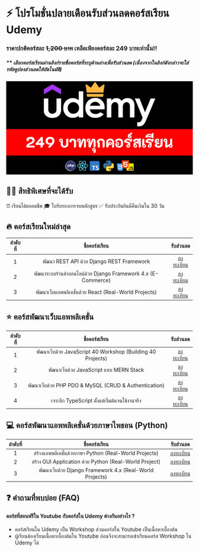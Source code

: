 # ⚡ โปรโมชั่นปลายเดือนรับส่วนลดคอร์สเรียน Udemy
### ราคาปกติคอร์สละ ~~1,200 บาท~~ เหลือเพียงคอร์สละ 249 บาทเท่านั้น!!
##### ** **เลือกคอร์สเรียนผ่านลิงก์รายชื่อคอร์สที่ระบุด้านล่างเพื่อรับส่วนลด (เนื่องจากในลิงก์ดังกล่าวจะใส่รหัสคูปองส่วนลดให้อัตโนมัติ)**
![image](https://github.com/kongruksiamza/udemy-course-sale/blob/main/poster.png?raw=true)

## 👨‍💻 สิทธิพิเศษที่จะได้รับ
⏰ เรียนได้ตลอดชีพ 🎓 ใบรับรองการจบหลักสูตร ✅ รับประกันยินดีคืนเงินใน 30 วัน

## 🔥 คอร์สเรียนใหม่ล่าสุด
|ลำดับที่| ชื่อคอร์สเรียน | รับส่วนลด |
|:----:|:------------------------:|:----:|
|1|พัฒนา REST API ด้วย Django REST Framework           | [ลงทะเบียน](https://www.udemy.com/course/rest-api-django-rest-framework/?couponCode=FSL112023) |
|2|พัฒนาระบบร้านค้าออนไลน์ด้วย Django Framework 4.x (E-Commerce)    | [ลงทะเบียน](https://www.udemy.com/course/django-framework-e-commerce/?couponCode=FSL112023) |
|3|พัฒนาเว็บแอพพลิเคชั่นด้วย React (Real-World Projects)     | [ลงทะเบียน](https://www.udemy.com/course/react-real-world-projects/?couponCode=FSL112023)|

## ⭐ คอร์สพัฒนาเว็บแอพพลิเคชั่น
|ลำดับที่| ชื่อคอร์สเรียน | รับส่วนลด |
|:----:|:------------------------:|:----:|
|1|พัฒนาเว็บด้วย JavaScript 40 Workshop (Building 40 Projects)           | [ลงทะเบียน](https://www.udemy.com/course/javascript-30-workshop/?couponCode=FSL112023) |
|2|พัฒนาเว็บด้วย JavaScript แบบ MERN Stack     | [ลงทะเบียน](https://www.udemy.com/course/javascript-mern-stack/?couponCode=FSL112023)|
|3|พัฒนาเว็บด้วย PHP PDO & MySQL (CRUD & Authentication)     | [ลงทะเบียน](https://www.udemy.com/course/php-pdo-mysql-crud/?couponCode=FSL112023)|
|4|เจาะลึก TypeScript ตั้งแต่เริ่มต้นจนใช้งานจริง     | [ลงทะเบียน](https://www.udemy.com/course/typescript-basic/?couponCode=FSL112023)|

## 💻 คอร์สพัฒนาแอพพลิเคชั่นด้วยภาษาไพธอน (Python)
|ลำดับที่| ชื่อคอร์สเรียน | รับส่วนลด |
|:----:|:------------------------:|:----:|
|1|สร้างแอพพลิเคชั่นด้วยภาษา Python (Real-World Projects)           | [ลงทะเบียน](https://www.udemy.com/course/python-real-world-projects/?couponCode=FSL112023) |
|2|สร้าง GUI Application ด้วย Python (Real-World Project)    | [ลงทะเบียน](https://www.udemy.com/course/python-gui-projects/?couponCode=FSL112023) |
|3|พัฒนาเว็บด้วย Django Framework 4.x (Real-World Projects)     | [ลงทะเบียน](https://www.udemy.com/course/django-framework-real-world-projects/?couponCode=FSL112023)|

## ❓ คำถามที่พบบ่อย (FAQ)
#### คอร์สที่สอนฟรีใน Youtube กับคอร์สใน Udemy ต่างกันอย่างไร ?
- คอร์สเรียนใน Udemy เป็น Workshop ส่วนคอร์สใน Youtube เป็นเนื้อหาเบื้องต้น
- ผู้เรียนต้องเรียนเนื้อหาเบื้องต้นใน Youtube ก่อนจึงจะสามารถเข้าเรียนคอร์ส Workshop ใน Udemy ได้
